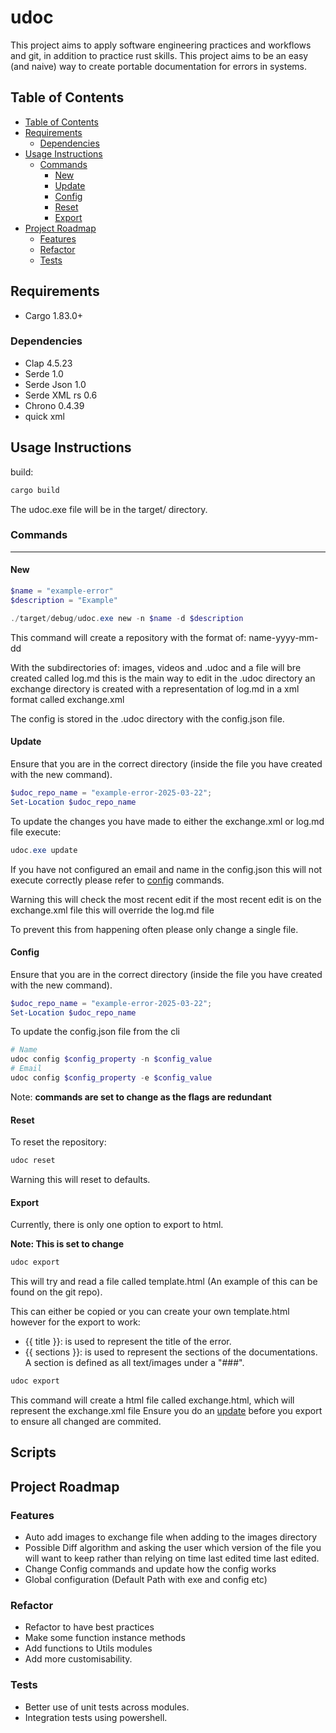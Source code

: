 # udoc
This project aims to apply software engineering practices and workflows and git, in addition to practice rust skills. This project aims to be an easy (and naive) way to create portable documentation for errors in systems.
## Table of Contents
- [Table of Contents](#table-of-contents)
- [Requirements](#requirements)
  - [Dependencies](#dependencies)
- [Usage Instructions](#usage-instructions)
  - [Commands](#commands)
    - [New](#new)
    - [Update](#update)
    - [Config](#config)
    - [Reset](#reset)
    - [Export](#export)
- [Project Roadmap](#project-roadmap)
  - [Features](#features)
  - [Refactor](#refactor)
  - [Tests](#tests)
## Requirements
- Cargo 1.83.0+ 
### Dependencies
- Clap 4.5.23
- Serde 1.0
- Serde Json 1.0
- Serde XML rs 0.6
- Chrono 0.4.39
- quick xml 
## Usage Instructions
build:
```powershell
cargo build
```
The udoc.exe file will be in the target/ directory.
### Commands

---
#### New

```powershell
$name = "example-error"
$description = "Example"

./target/debug/udoc.exe new -n $name -d $description
```
This command will create a repository with the format of: name-yyyy-mm-dd

With the subdirectories of: images, videos and .udoc and a file will bre created called log.md this is the main way to edit 
in the .udoc directory an exchange directory is created with a representation of log.md in a xml format called exchange.xml

The config is stored in the .udoc directory with the config.json file.
#### Update
Ensure that you are in the correct directory (inside the file you have created with the new command).
```powershell
$udoc_repo_name = "example-error-2025-03-22";
Set-Location $udoc_repo_name
```
To update the changes you have made to either the exchange.xml or log.md file execute:
```powershell
udoc.exe update
```
If you have not configured an email and name in the config.json this will not execute correctly please refer to [config](#config) commands.

Warning this will check the most recent edit if the most recent edit is on the exchange.xml file this will override the log.md file 

To prevent this from happening often please only change a single file.

#### Config
Ensure that you are in the correct directory (inside the file you have created with the new command).
```powershell
$udoc_repo_name = "example-error-2025-03-22";
Set-Location $udoc_repo_name
```
To update the config.json file from the cli 
```powershell
# Name
udoc config $config_property -n $config_value
# Email
udoc config $config_property -e $config_value
```
Note: __commands are set to change as the flags are redundant__
#### Reset
To reset the repository: 
```powershell
udoc reset
```
Warning this will reset to defaults.
#### Export
Currently, there is only one option to export to html.

__Note: This is set to change__

```powershell
udoc export
```

This will try and read a file called template.html (An example of this can be found on the git repo).

This can either be copied or you can create your own template.html however for the export to work:
- {{ title }}: is used to represent the title of the error.
- {{ sections }}: is used to represent the sections of the documentations. A section is defined as all text/images under a "###".

```powershell
udoc export
```
This command will create a html file called exchange.html, which will  represent the exchange.xml file Ensure you do an [update](#update) before you export to ensure all changed are commited.
## Scripts
## Project Roadmap
### Features
- Auto add images to exchange file when adding to the images directory
- Possible Diff algorithm and asking the user which version of the file you will want to keep rather than relying on time last edited time last edited.
- Change Config commands and update how the config works
- Global configuration (Default Path with exe and config etc)
### Refactor
- Refactor to have best practices
- Make some function instance methods
- Add functions to Utils modules
- Add more customisability.
### Tests
- Better use of unit tests across modules.
- Integration tests using powershell.